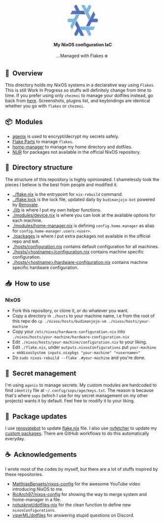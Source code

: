 <div align="center">

<img src="https://raw.githubusercontent.com/NixOS/nixos-artwork/376ed4ba8dc2e611b7e8a62fdc680967ead5bd87/logo/nix-snowflake.svg" align="center" width="100px" height="100px"/>

#### My NixOS configuration IaC

...Managed with Flakes :snowflake:&nbsp;

</div>


## :book:&nbsp; Overview

This directory holds my NixOS systems in a declarative way using `Flakes`.
This is still Work In Progress so stuffs will definitely change from time to time.
If you prefer using only `chezmoi` to manage your dotfiles instead, go back from [here](../README.md).
Screenshots, plugins list, and keybindings are identical whether you go with `flakes` or `chezmoi`.

## :package:&nbsp; Modules

- [agenix](https://github.com/ryantm/agenix) is used to encrypt/decrypt my secrets safely.
- [Flake Parts](https://github.com/hercules-ci/flake-parts) to manage `flakes`.
- [home-manager](https://github.com/nix-community/home-manager) to manage my home directory and dotfiles.
- [NUR](https://github.com/nix-community/NUR) for packages not available in the official NixOS repository.

## :open_file_folder:&nbsp; Directory structure

The structure of this repository is highly opinionated.
I shamelessly took the pieces I believe is the best from people and modified it.

- [../flake.nix](../flake.nix) is the entrypoint for `nix-rebuild` command.
- [../flake.lock](../flake.lock) is the lock file, updated daily by `budimanjojo-bot` powered by [Renovate](https://github.com/renovatebot/renovate).
- [./lib](./lib) is where I put my own helper functions.
- [./modules/device.nix](./modules/device.nix) is where you can look at the available options for each machine.
- [./modules/home-manager.nix](./modules/home-manager.nix) is defining `config.home.manager` as alias for `config.home-manager.users.<user>`.
- [./packages](./packages) is where I put extra packages not available in the official repo and `NUR`.
- [./hosts/configuration.nix](./hosts/configuration.nix) contains default configuration for all machines.
- [./hosts/\<hostname\>/configuration.nix](./hosts/budimanjojo-vm/configuration.nix) contains machine specific configuration.
- [./hosts/\<hostname\>/hardware-configuration.nix](./hosts/budimanjojo-vm/hardware-configuration.nix) contains machine specific hardware configuration.

## :inbox_tray:&nbsp; How to use

### NixOS

- Fork this repository, or clone it, or do whatever you want.
- Copy a directory in `./hosts` to your machine name, i.e from the root of this repo do `cp ./nixos/hosts/budimanjojo-vm ./nixos/hosts/your-machine`
- Copy your `/etc/nixos/hardware-configuration.nix` into `./nixos/hosts/your-machine/hardware-configuration.nix`
- Edit `./nixos/hosts/your-machine/configuration.nix` to your liking.
- Edit `./flake.nix`, under `outputs.nixosConfigurations` put `your-machine = mkNixosSystem inputs.nixpkgs "your-machine" "<username>"`
- Do `sudo nixos-rebuild --flake .#your-machine` and you're done.

## :lock_with_ink_pen:&nbsp; Secret management

I'm using `agenix` to manage secrets. My custom modules are hardcoded to find `identity` file at `~/.config/sops/age/keys.txt`.
The reason is because that's where `sops` (which I use for my secret management on my other projects) wants it by default.
Feel free to modify it to your liking.

## :robot:&nbsp; Package updates

I use [renovatebot](https://github.com/renovatebot/renovate) to update [flake.nix](../flake.nix) file.
I also use [nvfetcher](https://github.com/berberman/nvfetcher) to update my [custom packages](./packages/_sources/generated.nix).
There are GitHub workflows to do this automatically everyday.

## :coffee:&nbsp; Acknowledgements

I wrote most of the codes by myself, but there are a lot of stuffs inspired by these repositories.

* [MatthiasBenaets/nixos-config](https://github.com/MatthiasBenaets/nixos-config) for the awesome YouTube video introducing NixOS to me.
* [RicArch97/nixos-config](https://github.com/RicArch97/nixos-config) for showing the way to merge system and home-manager in a file.
* [notusknot/dotfiles-nix](https://github.com/notusknot/dotfiles-nix) for the clean function to define new `nixosConfigurations`.
* [viperML/dotfiles](https://github.com/viperML/dotfiles) for answering stupid questions on Discord.
